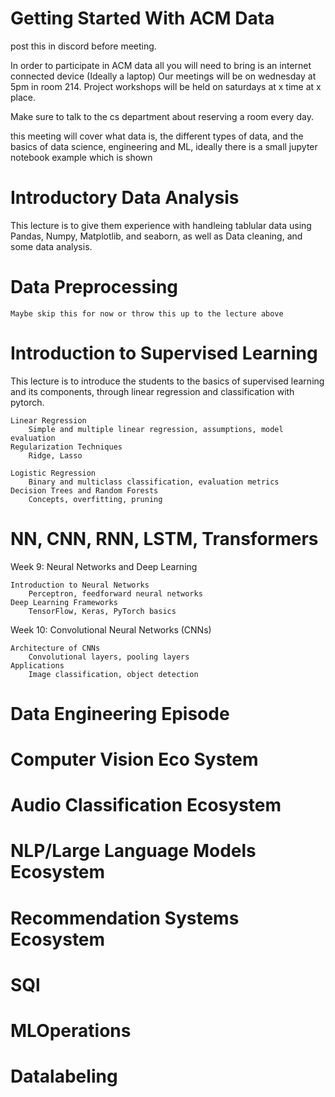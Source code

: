 # Getting Started With ACM Data

post this in discord before meeting.

In order to participate in ACM data all you will need to bring is an internet connected device (Ideally a laptop) Our meetings will be on wednesday at 5pm in room 214. Project workshops will be held on saturdays at x time at x place.

Make sure to talk to the cs department about reserving a room every day.

this meeting will cover what data is, the different types of data, and the basics of data science, engineering and ML, ideally there is a small jupyter notebook example which is shown

# Introductory Data Analysis

This lecture is to give them experience with handleing tablular data using Pandas, Numpy, Matplotlib, and seaborn, as well as Data cleaning, and some data analysis.

# Data Preprocessing

    Maybe skip this for now or throw this up to the lecture above

# Introduction to Supervised Learning

This lecture is to introduce the students to the basics of supervised learning and its components, through linear regression and classification with pytorch.

    Linear Regression
        Simple and multiple linear regression, assumptions, model evaluation
    Regularization Techniques
        Ridge, Lasso

    Logistic Regression
        Binary and multiclass classification, evaluation metrics
    Decision Trees and Random Forests
        Concepts, overfitting, pruning

# NN, CNN, RNN, LSTM, Transformers

Week 9: Neural Networks and Deep Learning

    Introduction to Neural Networks
        Perceptron, feedforward neural networks
    Deep Learning Frameworks
        TensorFlow, Keras, PyTorch basics

Week 10: Convolutional Neural Networks (CNNs)

    Architecture of CNNs
        Convolutional layers, pooling layers
    Applications
        Image classification, object detection

# Data Engineering Episode

# Computer Vision Eco System

# Audio Classification Ecosystem

# NLP/Large Language Models Ecosystem

# Recommendation Systems Ecosystem

# SQl

# MLOperations

# Datalabeling
